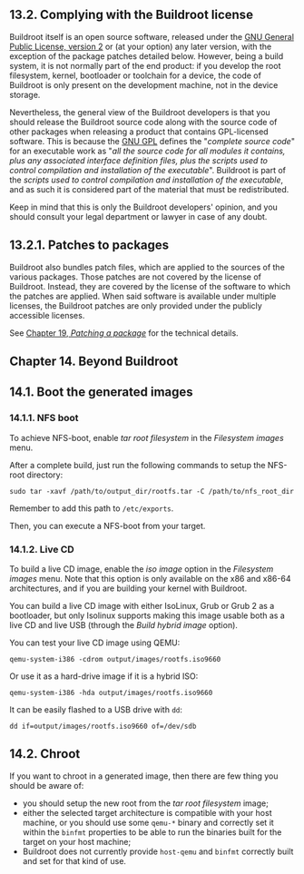 ## 13.2. Complying with the Buildroot license

Buildroot itself is an open source software, released under the [GNU General Public License, version 2](http://www.gnu.org/licenses/old-licenses/gpl-2.0.html) or (at your option) any later version, with the exception of the package patches detailed below. However, being a build system, it is not normally part of the end product: if you develop the root filesystem, kernel, bootloader or toolchain for a device, the code of Buildroot is only present on the development machine, not in the device storage.

Nevertheless, the general view of the Buildroot developers is that you should release the Buildroot source code along with the source code of other packages when releasing a product that contains GPL-licensed software. This is because the [GNU GPL](http://www.gnu.org/licenses/old-licenses/gpl-2.0.html) defines the "*complete source code*" for an executable work as "*all the source code for all modules it contains, plus any associated interface definition files, plus the scripts used to control compilation and installation of the executable*". Buildroot is part of the *scripts used to control compilation and installation of the executable*, and as such it is considered part of the material that must be redistributed.

Keep in mind that this is only the Buildroot developers' opinion, and you should consult your legal department or lawyer in case of any doubt.

## 13.2.1. Patches to packages

Buildroot also bundles patch files, which are applied to the sources of the various packages. Those patches are not covered by the license of Buildroot. Instead, they are covered by the license of the software to which the patches are applied. When said software is available under multiple licenses, the Buildroot patches are only provided under the publicly accessible licenses.

See [Chapter 19, *Patching a package*](https://buildroot.org/downloads/manual/manual.html#patch-policy) for the technical details.

## Chapter 14. Beyond Buildroot

## 14.1. Boot the generated images

### 14.1.1. NFS boot

To achieve NFS-boot, enable *tar root filesystem* in the *Filesystem images* menu.

After a complete build, just run the following commands to setup the NFS-root directory:

```
sudo tar -xavf /path/to/output_dir/rootfs.tar -C /path/to/nfs_root_dir
```

Remember to add this path to `/etc/exports`.

Then, you can execute a NFS-boot from your target.

### 14.1.2. Live CD

To build a live CD image, enable the *iso image* option in the *Filesystem images* menu. Note that this option is only available on the x86 and x86-64 architectures, and if you are building your kernel with Buildroot.

You can build a live CD image with either IsoLinux, Grub or Grub 2 as a bootloader, but only Isolinux supports making this image usable both as a live CD and live USB (through the *Build hybrid image* option).

You can test your live CD image using QEMU:

```
qemu-system-i386 -cdrom output/images/rootfs.iso9660
```

Or use it as a hard-drive image if it is a hybrid ISO:

```
qemu-system-i386 -hda output/images/rootfs.iso9660
```

It can be easily flashed to a USB drive with `dd`:

```
dd if=output/images/rootfs.iso9660 of=/dev/sdb
```

## 14.2. Chroot

If you want to chroot in a generated image, then there are few thing you should be aware of:

- you should setup the new root from the *tar root filesystem* image;
- either the selected target architecture is compatible with your host machine, or you should use some `qemu-*` binary and correctly set it within the `binfmt` properties to be able to run the binaries built for the target on your host machine;
- Buildroot does not currently provide `host-qemu` and `binfmt` correctly built and set for that kind of use.

